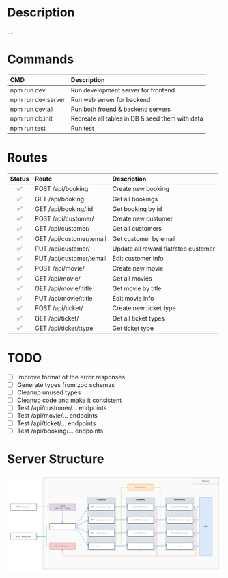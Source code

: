 # Description

...

# Commands

| CMD                | Description                                     |
| :----------------- | :---------------------------------------------- |
| npm run dev        | Run development server for frontend             |
| npm run dev:server | Run web server for backend                      |
| npm run dev:all    | Run both froend & backend servers               |
| npm run db:init    | Recreate all tables in DB & seed them with data |
| npm run test       | Run test                                        |

# Routes

| Status | Route                    | Description                          |
| :----: | :----------------------- | :----------------------------------- |
|   ✅   | POST /api/booking        | Create new booking                   |
|   ✅   | GET /api/booking         | Get all bookings                     |
|   ✅   | GET /api/booking/:id     | Get booking by id                    |
|   ✅   | POST /api/customer/      | Create new customer                  |
|   ✅   | GET /api/customer/       | Get all customers                    |
|   ✅   | GET /api/customer/:email | Get customer by email                |
|   ✅   | PUT /api/customer/       | Update all reward flat/step customer |
|   ✅   | PUT /api/customer/:email | Edit customer info                   |
|   ✅   | POST /api/movie/         | Create new movie                     |
|   ✅   | GET /api/movie/          | Get all movies                       |
|   ✅   | GET /api/movie/:title    | Get movie by title                   |
|   ✅   | PUT /api/movie/:title    | Edit movie info                      |
|   ✅   | POST /api/ticket/        | Create new ticket type               |
|   ✅   | GET /api/ticket/         | Get all ticket types                 |
|   ✅   | GET /api/ticket/:type    | Get ticket type                      |

# TODO

- [ ] Improve format of the error responses
- [ ] Generate types from zod schemas
- [ ] Cleanup unused types
- [ ] Cleanup code and make it consistent
- [ ] Test /api/customer/... endpoints
- [ ] Test /api/movie/... endpoints
- [ ] Test /api/ticket/... endpoints
- [ ] Test /api/booking/... endpoints

# Server Structure

![High level structure of the server](./images/server-structure.png)

